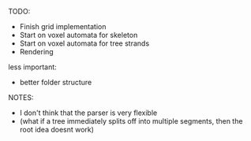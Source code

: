 TODO:
- Finish grid implementation
- Start on voxel automata for skeleton
- Start on voxel automata for tree strands
- Rendering

less important:
- better folder structure

NOTES:
- I don't think that the parser is very flexible 
- (what if a tree immediately splits off into multiple segments, then the root idea doesnt work)
